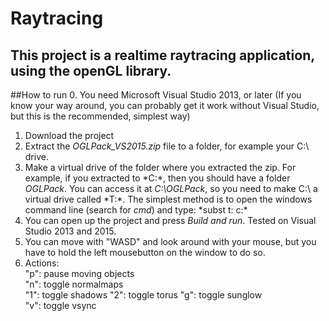 # Raytracing
## This project is a realtime raytracing application, using the openGL library.

##How to run
0. You need Microsoft Visual Studio 2013, or later (If you know your way around, you can probably get it work without Visual Studio, but this is the recommended, simplest way)
1. Download the project
2. Extract the *OGLPack_VS2015.zip* file to a folder, for example your C:\ drive.
3. Make a virtual drive of the folder where you extracted the zip. For example, if you extracted to *C:\*, then you should have a folder *OGLPack*. You can access it at *C:\OGLPack*, so you need to make C:\ a virtual drive called *T:\*. The simplest method is to open the windows command line (search for *cmd*) and type: *subst t: c:\*
4. You can open up the project and press *Build and run*. Tested on Visual Studio 2013 and 2015.
5. You can move with "WASD" and look around with your mouse, but you have to hold the left mousebutton on the window to do so.
6. Actions:  
"p": pause moving objects  
"n": toggle normalmaps  
"1": toggle shadows
"2": toggle torus
"g": toggle sunglow  
"v": toggle vsync  